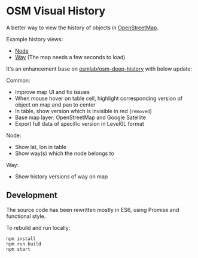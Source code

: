 # OSM Visual History

A better way to view the history of objects in [OpenStreetMap](http://www.openstreetmap.org/).

Example history views:
* [Node](https://aleung.github.io/osm-visual-history/#/node/4857559003)
* [Way](https://aleung.github.io/osm-visual-history/#/way/333067739) (The map needs a few seconds to load)

It's an enhancement base on [osmlab/osm-deep-history](https://github.com/osmlab/osm-deep-history) with below update:

Common:
* Improve map UI and fix issues
* When mouse hover on table cell, highlight corresponding version of object on map and pan to center
* In table, show version which is invisible in red (`removed`)
* Base map layer: OpenStreetMap and Google Satellite
* Export full data of specific version in Level0L format

Node:
* Show lat, lon in table
* Show way(s) which the node belongs to

Way:
* Show history versions of way on map

## Development

The source code has been rewritten mostly in ES6, using Promise and functional style.

To rebuild and run locally:

```
npm install
npm run build
npm start
```
